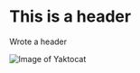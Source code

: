 # This is a header

Wrote a header

![Image of Yaktocat](https://octodex.github.com/images/yaktocat.png)
